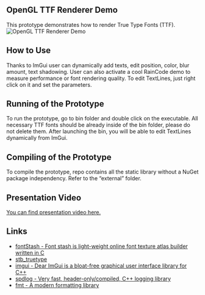 ## OpenGL TTF Renderer Demo
This prototype demonstrates how to render True Type Fonts (TTF).
![OpenGL TTF Renderer Demo](https://i.imgur.com/bVisBnX.png)
## How to Use
Thanks to ImGui user can dynamically add texts, edit position, color, blur amount, text shadowing. User can also activate a cool RainCode demo to measure performance or font rendering quality. To edit TextLines, just right click on it and set the parameters.
## Running of the Prototype
To run the prototype, go to bin folder and double click on the executable. All necessary TTF fonts should be already inside of the bin folder, please do not delete them. After launching the bin, you will be able to edit TextLines dynamically from ImGui.
## Compiling of the Prototype
To compile the prototype, repo contains all the static library without a NuGet package independency. Refer to the “external” folder. 
## Presentation Video
[You can find presentation video here.](https://youtu.be/ZsHtWmIqzRI)
## Links
* [fontStash - Font stash is light-weight online font texture atlas builder written in C](https://github.com/memononen/fontstash)
* [stb_truetype](https://github.com/nothings/stb)
* [imgui - Dear ImGui is a bloat-free graphical user interface library for C++](https://github.com/ocornut/imgui)
* [spdlog - Very fast, header-only/compiled, C++ logging library](https://github.com/gabime/spdlog)
* [fmt - A modern formatting library](https://github.com/fmtlib/fmt)